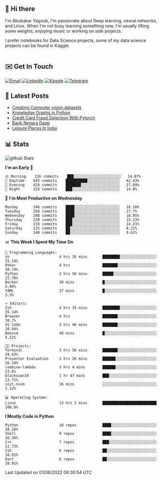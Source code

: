 ## 👋 Hi there

I'm Abubakar Yagoub, I'm passionate about Deep learning, neural networks, and
Linux. When I'm not busy learning something new, I'm usually lifting some
weights, enjoying music or working on side projects.

I prefer notebooks for Data Science projects, some of my data science projects
can be found in Kaggle. <br> <br>

## ✉️ Get In Touch

[![Email](https://img.shields.io/badge/Email-f1f1f1?style=for-the-badge&logo=gmail&logoColor=0f111a)](mailto:hi@blacksuan19.dev)
[![LinkedIn](https://img.shields.io/badge/LinkedIn-0077B5?style=for-the-badge&logo=linkedin&logoColor=white)](https://www.linkedin.com/in/blacksuan19/)
[![Kaggle](https://img.shields.io/badge/Kaggle-5acfff?style=for-the-badge&logo=kaggle&logoColor=white)](http://kaggle.com/abubakaryagob/)
[![Telegram](https://img.shields.io/badge/Telegram-2CA5E0?style=for-the-badge&logo=telegram&logoColor=white)](https://t.me/blacksuan19)

## 📩 Latest Posts

<!-- BLOG-POST-LIST:START -->
- [Creating Computer vision datasets](http://blacksuan19.dev/blog/creating-datasets/)
- [Knowledge Graphs in Python](http://blacksuan19.dev/projects/Knowledge_Graphs/)
- [Credit Card Fraud Detection With Pytorch](http://blacksuan19.dev/projects/credit-card-fraud-detection-with-pytorch/)
- [Bank Negara Dapp](http://blacksuan19.dev/projects/bank-negara/)
- [Leisure Places In India](http://blacksuan19.dev/projects/leisure-places-in-india/)
<!-- BLOG-POST-LIST:END -->

## 📊 Stats

![github Stats](https://github-readme-stats.vercel.app/api?username=blacksuan19&theme=github_dark&show_icons=true&count_private=true&custom_title=Github%20Stats&hide_border=true)

<!--START_SECTION:waka-->
**I'm an Early 🐤** 

```text
🌞 Morning    226 commits    ███░░░░░░░░░░░░░░░░░░░░░░   14.87% 
🌆 Daytime    645 commits    ██████████░░░░░░░░░░░░░░░   42.43% 
🌃 Evening    424 commits    ███████░░░░░░░░░░░░░░░░░░   27.89% 
🌙 Night      225 commits    ███░░░░░░░░░░░░░░░░░░░░░░   14.8%

```
📅 **I'm Most Productive on Wednesday** 

```text
Monday       246 commits    ████░░░░░░░░░░░░░░░░░░░░░   16.18% 
Tuesday      269 commits    ████░░░░░░░░░░░░░░░░░░░░░   17.7% 
Wednesday    288 commits    ████░░░░░░░░░░░░░░░░░░░░░   18.95% 
Thursday     230 commits    ███░░░░░░░░░░░░░░░░░░░░░░   15.13% 
Friday       216 commits    ███░░░░░░░░░░░░░░░░░░░░░░   14.21% 
Saturday     125 commits    ██░░░░░░░░░░░░░░░░░░░░░░░   8.22% 
Sunday       146 commits    ██░░░░░░░░░░░░░░░░░░░░░░░   9.61%

```


📊 **This Week I Spent My Time On** 

```text
💬 Programming Languages: 
sh                       4 hrs 35 mins       ████████░░░░░░░░░░░░░░░░░   35.14% 
Other                    4 hrs               ███████░░░░░░░░░░░░░░░░░░   30.74% 
Python                   2 hrs 58 mins       █████░░░░░░░░░░░░░░░░░░░░   22.78% 
Docker                   38 mins             █░░░░░░░░░░░░░░░░░░░░░░░░   4.94% 
YAML                     27 mins             █░░░░░░░░░░░░░░░░░░░░░░░░   3.5%

🔥 Editors: 
Zsh                      4 hrs 35 mins       ████████░░░░░░░░░░░░░░░░░   35.14% 
Browser                  4 hrs               ███████░░░░░░░░░░░░░░░░░░   30.7% 
VS Code                  3 hrs 46 mins       ███████░░░░░░░░░░░░░░░░░░   28.94% 
Neovim                   40 mins             █░░░░░░░░░░░░░░░░░░░░░░░░   5.22%

🐱‍💻 Projects: 
Terminal                 3 hrs 50 mins       ███████░░░░░░░░░░░░░░░░░░   29.43% 
Presenter Evaluation     3 hrs 26 mins       ██████░░░░░░░░░░░░░░░░░░░   26.34% 
combine-lambda           3 hrs 4 mins        ██████░░░░░░░░░░░░░░░░░░░   23.6% 
blacksuan19              1 hr 47 mins        ███░░░░░░░░░░░░░░░░░░░░░░   13.71% 
init.nvim                16 mins             ░░░░░░░░░░░░░░░░░░░░░░░░░   2.12%

💻 Operating System: 
Linux                    13 hrs 2 mins       █████████████████████████   100.0%

```

**I Mostly Code in Python** 

```text
Python                   10 repos            ████░░░░░░░░░░░░░░░░░░░░░   18.18% 
Shell                    9 repos             ████░░░░░░░░░░░░░░░░░░░░░   16.36% 
C++                      7 repos             ███░░░░░░░░░░░░░░░░░░░░░░   12.73% 
CSS                      6 repos             ██░░░░░░░░░░░░░░░░░░░░░░░   10.91% 
Dart                     6 repos             ██░░░░░░░░░░░░░░░░░░░░░░░   10.91%

```



 Last Updated on 01/06/2022 06:30:54 UTC
<!--END_SECTION:waka-->
